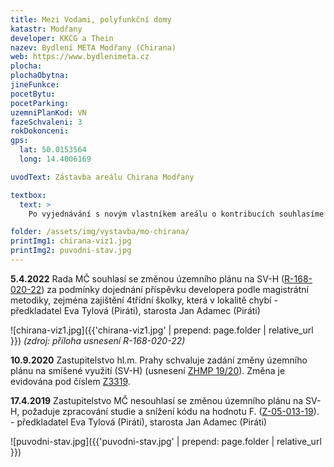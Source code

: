 ```yaml
---
title: Mezi Vodami, polyfunkční domy 
katastr: Modřany
developer: KKCG a Thein
nazev: Bydlení META Modřany (Chirana)
web: https://www.bydlenimeta.cz
plocha:
plochaObytna:
jineFunkce:
pocetBytu:
pocetParking:
uzemniPlanKod: VN
fazeSchvaleni: 3
rokDokonceni:
gps:
  lat: 50.0153564
  long: 14.4006169

uvodText: Zástavba areálu Chirana Modřany

textbox:
  text: >
    Po vyjednávání s novým vlastníkem areálu o kontribucích souhlasíme se změnou územního plánu na smíšené využití (SV) při závazku, že zde developer vybuduje 4třídní mateřskou školku a další vybavenost. Jedná se totiž o poslední pozemky v této lokalitě, kde chybějící infrastruktura může reálně vzniknout. Celková výše kontribuce by pak měla odpovídat metodice magistrátu při změnách územního plánu.

folder: /assets/img/vystavba/mo-chirana/
printImg1: chirana-viz1.jpg
printImg2: puvodni-stav.jpg
---
```


**5.4.2022** Rada MČ souhlasí se změnou územního plánu na SV-H ([R-168-020-22](https://www.praha12.cz/assets/File.ashx?id_org=80112&id_dokumenty=89496)) za podmínky dojednání příspěvku developera podle magistrátní metodiky, zejména zajištění 4třídní školky, která v lokalitě chybí - předkladatel Eva Tylová (Piráti), starosta Jan Adamec (Piráti)

![chirana-viz1.jpg]({{'chirana-viz1.jpg' | prepend: page.folder | relative_url }})
_(zdroj: příloha usnesení R-168-020-22)_

**10.9.2020** Zastupitelstvo hl.m. Prahy schvaluje zadání změny územního plánu na smíšené využití (SV-H) (usnesení [ZHMP 19/20](https://www.praha.eu/jnp/cz/o_meste/primator_a_volene_organy/zastupitelstvo/vysledky_hlasovani/index.html?periodId=33394&meeting=19&s=true&votingId=52832)). Změna je evidována pod číslem [Z3319](https://app.iprpraha.cz/napp/zmeny/?id=348&action=view&presenter=Articlezmenyupravy).

**17.4.2019** Zastupitelstvo MČ nesouhlasí se změnou územního plánu na SV-H, požaduje zpracování studie a snížení kódu na hodnotu F.  ([Z-05-013-19](https://www.praha12.cz/assets/File.ashx?id_org=80112&id_dokumenty=81589)).  - předkladatel Eva Tylová (Piráti), starosta Jan Adamec (Piráti)

![puvodni-stav.jpg]({{'puvodni-stav.jpg' | prepend: page.folder | relative_url }})

